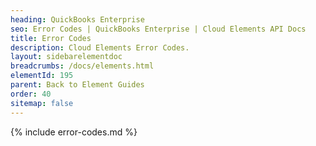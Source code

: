 ```yaml
---
heading: QuickBooks Enterprise
seo: Error Codes | QuickBooks Enterprise | Cloud Elements API Docs
title: Error Codes
description: Cloud Elements Error Codes.
layout: sidebarelementdoc
breadcrumbs: /docs/elements.html
elementId: 195
parent: Back to Element Guides
order: 40
sitemap: false
---
```


{% include error-codes.md %}
